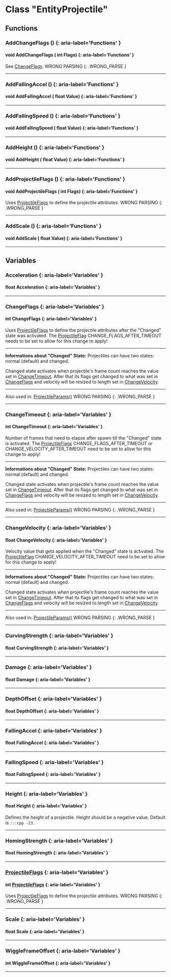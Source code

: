 # Class "EntityProjectile"
## Functions
### AddChangeFlags () {: aria-label='Functions' }
#### void AddChangeFlags ( int Flags)  {: aria-label='Functions' }

See <a class="el" href="#a6c5a69141dc132104776d0aa4ce8691e">ChangeFlags</a>. WRONG PARSING {: .WRONG_PARSE } 
___ 
### AddFallingAccel () {: aria-label='Functions' }
#### void AddFallingAccel ( float Value)  {: aria-label='Functions' }

___ 
### AddFallingSpeed () {: aria-label='Functions' }
#### void AddFallingSpeed ( float Value)  {: aria-label='Functions' }

___ 
### AddHeight () {: aria-label='Functions' }
#### void AddHeight ( float Value)  {: aria-label='Functions' }

___ 
### AddProjectileFlags () {: aria-label='Functions' }
#### void AddProjectileFlags ( int Flags)  {: aria-label='Functions' }

Uses <a class="el" href="group__enums.html#ga0302119ed82822df78af258ee457e6a6">ProjectileFlags</a> to define the projectile attributes. WRONG PARSING {: .WRONG_PARSE } 
___ 
### AddScale () {: aria-label='Functions' }
#### void AddScale ( float Value)  {: aria-label='Functions' }

___ 
## Variables
### Acceleration {: aria-label='Variables' }
#### float Acceleration  {: aria-label='Variables' }

___ 
### ChangeFlags {: aria-label='Variables' }
#### int ChangeFlags  {: aria-label='Variables' }

Uses <a class="el" href="group__enums.html#ga0302119ed82822df78af258ee457e6a6">ProjectileFlags</a> to define the projectile attributes after the "Changed" state was activated.
The <a class="el" href="group__enums.html#ga0302119ed82822df78af258ee457e6a6">ProjectileFlag</a> CHANGE_FLAGS_AFTER_TIMEOUT needs to be set to allow for this change to apply!
____
**Informations about "Changed" State:**
Projectiles can have two states: normal (default) and changed.

Changed state activates when projectile's frame count reaches the value set in <a class="el" href="#adc75976b47b0121d4faf956ee61f2a8d">ChangeTimeout</a>. After that its flags get changed to what was set in <a class="el" href="#a6c5a69141dc132104776d0aa4ce8691e">ChangeFlags</a> and velocity will be resized to length set in <a class="el" href="#adf22f7bcbe0ffbd7346ede9431c83df1">ChangeVelocity</a>.
____
Also used in: <a class="el" href="class_projectile_params.html#a94280d115acf598bf9f751da3f815a8c">ProjectileParams()</a> WRONG PARSING {: .WRONG_PARSE } 
___ 
### ChangeTimeout {: aria-label='Variables' }
#### int ChangeTimeout  {: aria-label='Variables' }

Number of frames that need to elapse after spawn till the "Changed" state is activated.
The <a class="el" href="group__enums.html#ga0302119ed82822df78af258ee457e6a6">ProjectileFlags</a> CHANGE_FLAGS_AFTER_TIMEOUT or CHANGE_VELOCITY_AFTER_TIMEOUT need to be set to allow for this change to apply!
____
**Informations about "Changed" State:**
Projectiles can have two states: normal (default) and changed.

Changed state activates when projectile's frame count reaches the value set in <a class="el" href="#adc75976b47b0121d4faf956ee61f2a8d">ChangeTimeout</a>. After that its flags get changed to what was set in <a class="el" href="#a6c5a69141dc132104776d0aa4ce8691e">ChangeFlags</a> and velocity will be resized to length set in <a class="el" href="#adf22f7bcbe0ffbd7346ede9431c83df1">ChangeVelocity</a>.
____
Also used in: <a class="el" href="class_projectile_params.html#a6738cae72bddb5bbc087f215f7f08bd2">ProjectileParams()</a> WRONG PARSING {: .WRONG_PARSE } 
___ 
### ChangeVelocity {: aria-label='Variables' }
#### float ChangeVelocity  {: aria-label='Variables' }

Velocity value that gets applied when the "Changed" state is activated.
The <a class="el" href="group__enums.html#ga0302119ed82822df78af258ee457e6a6">ProjectileFlag</a> CHANGE_VELOCITY_AFTER_TIMEOUT need to be set to allow for this change to apply!
____
**Informations about "Changed" State:**
Projectiles can have two states: normal (default) and changed.

Changed state activates when projectile's frame count reaches the value set in <a class="el" href="#adc75976b47b0121d4faf956ee61f2a8d">ChangeTimeout</a>. After that its flags get changed to what was set in <a class="el" href="#a6c5a69141dc132104776d0aa4ce8691e">ChangeFlags</a> and velocity will be resized to length set in <a class="el" href="#adf22f7bcbe0ffbd7346ede9431c83df1">ChangeVelocity</a>.
____
Also used in: <a class="el" href="class_projectile_params.html#a8d480667cf7ba94ee10bbb9dcc008c6f">ProjectileParams()</a> WRONG PARSING {: .WRONG_PARSE } 
___ 
### CurvingStrength {: aria-label='Variables' }
#### float CurvingStrength  {: aria-label='Variables' }

___ 
### Damage {: aria-label='Variables' }
#### float Damage  {: aria-label='Variables' }

___ 
### DepthOffset {: aria-label='Variables' }
#### float DepthOffset  {: aria-label='Variables' }

___ 
### FallingAccel {: aria-label='Variables' }
#### float FallingAccel  {: aria-label='Variables' }

___ 
### FallingSpeed {: aria-label='Variables' }
#### float FallingSpeed  {: aria-label='Variables' }

___ 
### Height {: aria-label='Variables' }
#### float Height  {: aria-label='Variables' }

Defines the height of a projectile. Height should be a negative value. Default is `:::cpp -23`.
___ 
### HomingStrength {: aria-label='Variables' }
#### float HomingStrength  {: aria-label='Variables' }

___ 
### [ProjectileFlags](../enums/ProjectileFlags) {: aria-label='Variables' }
#### int [ProjectileFlags](../enums/ProjectileFlags)  {: aria-label='Variables' }

Uses <a class="el" href="group__enums.html#ga0302119ed82822df78af258ee457e6a6">ProjectileFlags</a> to define the projectile attributes. WRONG PARSING {: .WRONG_PARSE } 
___ 
### Scale {: aria-label='Variables' }
#### float Scale  {: aria-label='Variables' }

___ 
### WiggleFrameOffset {: aria-label='Variables' }
#### int WiggleFrameOffset  {: aria-label='Variables' }

___ 

